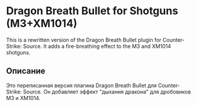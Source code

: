 # Dragon Breath Bullet for Shotguns (M3+XM1014)

This is a rewritten version of the Dragon Breath Bullet plugin for Counter-Strike: Source. It adds a fire-breathing effect to the M3 and XM1014 shotguns.

## Описание

Это переписанная версия плагина Dragon Breath Bullet для Counter-Strike: Source. Он добавляет эффект "дыхания дракона" для дробовиков M3 и XM1014.